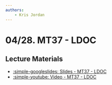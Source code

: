 ```yaml
---
authors:
    - Kris Jordan
---
```


# 04/28. MT37 - LDOC

## Lecture Materials

* [:simple-googleslides: Slides - MT37 - LDOC](https://docs.google.com/presentation/d/1DQT6tIbki4SsnxWptWfmwCiUvURkF13DlLbcu6hMp6s/edit?usp=sharing)
* [:simple-youtube: Video - MT37 - LDOC](https://youtube.com/live/9Hjynhh74ls?feature=share)